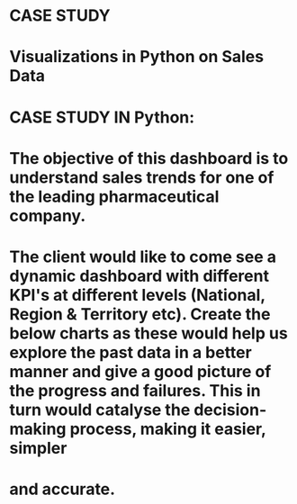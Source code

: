 # CASE STUDY
# Visualizations in Python on Sales Data
# CASE STUDY IN Python:
# The objective of this dashboard is to understand sales trends for one of the leading pharmaceutical company.

# The client would like to come see a dynamic dashboard with different KPI's at different levels (National, Region & Territory etc). Create the below charts as these would help us explore the past data in a better manner and give a good picture of the progress and failures. This in turn would catalyse the decision-making process, making it easier, simpler
# and accurate.

